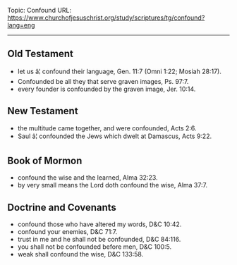 Topic: Confound
URL: https://www.churchofjesuschrist.org/study/scriptures/tg/confound?lang=eng

---

## Old Testament

- let us â¦ confound their language, Gen. 11:7 (Omni 1:22; Mosiah 28:17).
- Confounded be all they that serve graven images, Ps. 97:7.
- every founder is confounded by the graven image, Jer. 10:14.

## New Testament

- the multitude came together, and were confounded, Acts 2:6.
- Saul â¦ confounded the Jews which dwelt at Damascus, Acts 9:22.

## Book of Mormon

- confound the wise and the learned, Alma 32:23.
- by very small means the Lord doth confound the wise, Alma 37:7.

## Doctrine and Covenants

- confound those who have altered my words, D&C 10:42.
- confound your enemies, D&C 71:7.
- trust in me and he shall not be confounded, D&C 84:116.
- you shall not be confounded before men, D&C 100:5.
- weak shall confound the wise, D&C 133:58.

